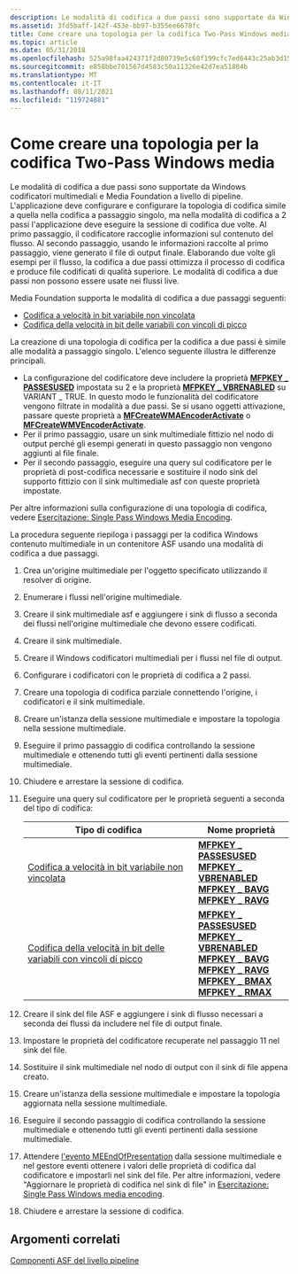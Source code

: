 ```yaml
---
description: Le modalità di codifica a due passi sono supportate da Windows codificatori multimediali e Media Foundation a livello di pipeline.
ms.assetid: 3fd5baff-142f-453e-bb97-b355ee6678fc
title: Come creare una topologia per la codifica Two-Pass Windows media
ms.topic: article
ms.date: 05/31/2018
ms.openlocfilehash: 525a98faa424371f2d80739e5c68f199cfc7ed6443c25ab3d15b575afdd003e6
ms.sourcegitcommit: e858bbe701567d4583c50a11326e42d7ea51804b
ms.translationtype: MT
ms.contentlocale: it-IT
ms.lasthandoff: 08/11/2021
ms.locfileid: "119724881"
---
```

# <a name="how-to-create-a-topology-for-two-pass-windows-media-encoding"></a>Come creare una topologia per la codifica Two-Pass Windows media

Le modalità di codifica a due passi sono supportate da Windows codificatori multimediali e Media Foundation a livello di pipeline. L'applicazione deve configurare e configurare la topologia di codifica simile a quella nella codifica a passaggio singolo, ma nella modalità di codifica a 2 passi l'applicazione deve eseguire la sessione di codifica due volte. Al primo passaggio, il codificatore raccoglie informazioni sul contenuto del flusso. Al secondo passaggio, usando le informazioni raccolte al primo passaggio, viene generato il file di output finale. Elaborando due volte gli esempi per il flusso, la codifica a due passi ottimizza il processo di codifica e produce file codificati di qualità superiore. Le modalità di codifica a due passi non possono essere usate nei flussi live.

Media Foundation supporta le modalità di codifica a due passaggi seguenti:

-   [Codifica a velocità in bit variabile non vincolata](unconstrained-variable-bit-rate--vbr--encoding.md)
-   [Codifica della velocità in bit delle variabili con vincoli di picco](peak-constrained-variable-bit-rate--vbr--encoding.md)

La creazione di una topologia di codifica per la codifica a due passi è simile alle modalità a passaggio singolo. L'elenco seguente illustra le differenze principali.

-   La configurazione del codificatore deve includere la proprietà [**MFPKEY \_ PASSESUSED**](mfpkey-passesusedproperty.md) impostata su 2 e la proprietà [**MFPKEY \_ VBRENABLED**](mfpkey-vbrenabledproperty.md) su VARIANT \_ TRUE. In questo modo le funzionalità del codificatore vengono filtrate in modalità a due passi. Se si usano oggetti attivazione, passare queste proprietà a [**MFCreateWMAEncoderActivate**](/windows/desktop/api/wmcontainer/nf-wmcontainer-mfcreatewmaencoderactivate) o [**MFCreateWMVEncoderActivate**](/windows/desktop/api/wmcontainer/nf-wmcontainer-mfcreatewmvencoderactivate).
-   Per il primo passaggio, usare un sink multimediale fittizio nel nodo di output perché gli esempi generati in questo passaggio non vengono aggiunti al file finale.
-   Per il secondo passaggio, eseguire una query sul codificatore per le proprietà di post-codifica necessarie e sostituire il nodo sink del supporto fittizio con il sink multimediale asf con queste proprietà impostate.

Per altre informazioni sulla configurazione di una topologia di codifica, vedere [Esercitazione: Single Pass Windows Media Encoding](tutorial--1-pass-windows-media-encoding.md).

La procedura seguente riepiloga i passaggi per la codifica Windows contenuto multimediale in un contenitore ASF usando una modalità di codifica a due passaggi.

1.  Crea un'origine multimediale per l'oggetto specificato utilizzando il resolver di origine.
2.  Enumerare i flussi nell'origine multimediale.
3.  Creare il sink multimediale asf e aggiungere i sink di flusso a seconda dei flussi nell'origine multimediale che devono essere codificati.
4.  Creare il sink multimediale.
5.  Creare il Windows codificatori multimediali per i flussi nel file di output.
6.  Configurare i codificatori con le proprietà di codifica a 2 passi.
7.  Creare una topologia di codifica parziale connettendo l'origine, i codificatori e il sink multimediale.
8.  Creare un'istanza della sessione multimediale e impostare la topologia nella sessione multimediale.
9.  Eseguire il primo passaggio di codifica controllando la sessione multimediale e ottenendo tutti gli eventi pertinenti dalla sessione multimediale.
10. Chiudere e arrestare la sessione di codifica.
11. Eseguire una query sul codificatore per le proprietà seguenti a seconda del tipo di codifica: 

    | Tipo di codifica                                                                                        | Nome proprietà                                                                                                                                                                                                                                                                                                                                                     |
    |------------------------------------------------------------------------------------------------------|-------------------------------------------------------------------------------------------------------------------------------------------------------------------------------------------------------------------------------------------------------------------------------------------------------------------------------------------------------------------|
    | [Codifica a velocità in bit variabile non vincolata](unconstrained-variable-bit-rate--vbr--encoding.md)       | [**MFPKEY \_ PASSESUSED**](mfpkey-passesusedproperty.md)<br/> [**MFPKEY \_ VBRENABLED**](mfpkey-vbrenabledproperty.md)<br/> [**MFPKEY \_ BAVG**](mfpkey-bavgproperty.md)<br/> [**MFPKEY \_ RAVG**](mfpkey-ravgproperty.md)<br/>                                                                                                               |
    | [Codifica della velocità in bit delle variabili con vincoli di picco](peak-constrained-variable-bit-rate--vbr--encoding.md) | [**MFPKEY \_ PASSESUSED**](mfpkey-passesusedproperty.md)<br/> [**MFPKEY \_ VBRENABLED**](mfpkey-vbrenabledproperty.md)<br/> [**MFPKEY \_ BAVG**](mfpkey-bavgproperty.md)<br/> [**MFPKEY \_ RAVG**](mfpkey-ravgproperty.md)<br/> [**MFPKEY \_ BMAX**](mfpkey-bmaxproperty.md)<br/> [**MFPKEY \_ RMAX**](mfpkey-rmaxproperty.md)<br/> |

    

     

12. Creare il sink del file ASF e aggiungere i sink di flusso necessari a seconda dei flussi da includere nel file di output finale.
13. Impostare le proprietà del codificatore recuperate nel passaggio 11 nel sink del file.
14. Sostituire il sink multimediale nel nodo di output con il sink di file appena creato.
15. Creare un'istanza della sessione multimediale e impostare la topologia aggiornata nella sessione multimediale.
16. Eseguire il secondo passaggio di codifica controllando la sessione multimediale e ottenendo tutti gli eventi pertinenti dalla sessione multimediale.
17. Attendere [l'evento MEEndOfPresentation](meendofpresentation.md) dalla sessione multimediale e nel gestore eventi ottenere i valori delle proprietà di codifica dal codificatore e impostarli nel sink del file. Per altre informazioni, vedere "Aggiornare le proprietà di codifica nel sink di file" in [Esercitazione: Single Pass Windows media encoding](tutorial--1-pass-windows-media-encoding.md).
18. Chiudere e arrestare la sessione di codifica.

## <a name="related-topics"></a>Argomenti correlati

<dl> <dt>

[Componenti ASF del livello pipeline](pipeline-layer-asf-components.md)
</dt> </dl>

 

 





